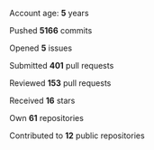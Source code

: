 Account age: **5** years

Pushed **5166** commits

Opened **5** issues

Submitted **401** pull requests

Reviewed **153** pull requests

Received **16** stars

Own **61** repositories

Contributed to **12** public repositories

